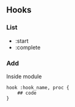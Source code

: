 ## Hooks

### List

* :start
* :complete

### Add

Inside module

	hook :hook_name, proc {
		## code	
	}